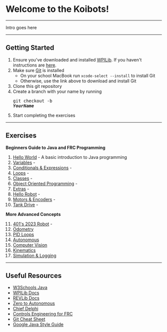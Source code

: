 # Welcome to the Koibots!

---

Intro goes here

---
## Getting Started
1. Ensure you've downloaded and installed [WPILib](https://github.com/wpilibsuite/allwpilib). If you haven't instructions are [here](https://koibots8230.github.io/koidocs/vscode.html).
2. Make sure [Git](https://git-scm.com/downloads) is installed
   + On your school MacBook run ```xcode-select --install``` to install Git
   + Otherwise, use the link above to download and install Git
3. Clone this git repository
4. Create a branch with your name by running <pre>git checkout -b <b><i>YourName</i></b></pre>
5. Start completing the exercises
---
## Exercises

**Beginners Guide to Java and FRC Programming**
1. [Hello World](exercises/Task-1.md) - A basic introduction to Java programming
2. [Variables](exercises/Task-2.md) - 
3. [Conditionals & Expressions](exercises/Task-3.md) - 
4. [Loops](exercises/Task-4.md) - 
5. [Classes](exercises/Task-5.md) - 
6. [Object Oriented Programming](exercises/Task-6.md) - 
7. [Extras](exercises/Task-7.md) - 
8. [Hello Robot](exercises/Task-8.md) - 
9. [Motors & Encoders](exercises/Task-9.md) - 
10. [Tank Drive](exercises/Task-10.md) -

**More Advanced Concepts**

11. [401's 2023 Robot](exercises/Task-11.md) -
12. [Odometry](exercises/Task-12.md)
13. [PID Loops](exercises/Task-13.md)
14. [Autonomous](exercises/Task-14.md)
15. [Computer Vision](exercises/Task-15.md)
16. [Kinematics](exercises/Task-16.md)
17. [Simulation & Logging](exercises/Task-17.md)

---

## Useful Resources

 - [W3Schools Java](https://www.w3schools.com/java/default.asp)
 - [WPILib Docs](https://docs.wpilib.org/en/stable/index.html)
 - [REVLib Docs](https://docs.revrobotics.com/sparkmax/software-resources/spark-max-api-information)
 - [Zero to Autonomous](https://www.youtube.com/@0ToAuto/videos)
 - [Chief Delphi](https://www.chiefdelphi.com/)
 - [Controls Engineering for FRC](https://file.tavsys.net/control/controls-engineering-in-frc.pdf)
 - [Git Cheat Sheet](https://education.github.com/git-cheat-sheet-education.pdf)
 - [Google Java Style Guide](https://google.github.io/styleguide/javaguide.html)